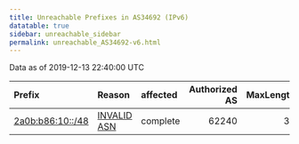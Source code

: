 ```yaml
---
title: Unreachable Prefixes in AS34692 (IPv6)
datatable: true
sidebar: unreachable_sidebar
permalink: unreachable_AS34692-v6.html
---
```


Data as of 2019-12-13 22:40:00 UTC


<div class="datatable-begin"></div>

| Prefix                                                     | Reason                                                                                                  | affected   |   Authorized AS |   MaxLength | Anchor                                         |   unreachable /48s |
|:-----------------------------------------------------------|:--------------------------------------------------------------------------------------------------------|:-----------|----------------:|------------:|:-----------------------------------------------|-------------------:|
| [2a0b:b86:10::/48](https://stat.ripe.net/2a0b:b86:10::/48) | [INVALID ASN](https://rpki-validator.ripe.net/announcement-preview?asn=AS34692&prefix=2a0b:b86:10::/48) | complete   |           62240 |          34 | [RIPE](unreachable_RIPE_NCC_RPKI_Root-v6.html) |                  1 |

<div class="datatable-end"></div>